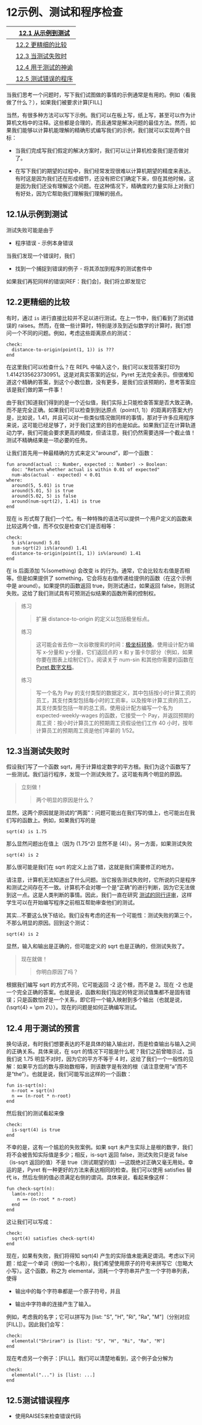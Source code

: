 # 12示例、测试和程序检查

|     [12.1 从示例到测试](#%28part._.From_.Examples_to_.Tests%29) |
| --- |
|     [12.2 更精细的比较](#%28part._s~3arefined%29) |
|     [12.3 当测试失败时](#%28part._.When_.Tests_.Fail%29) |
|     [12.4 用于测试的神谕](#%28part._test-oracle%29) |
|     [12.5 测试错误的程序](#%28part._test-raises%29) |

当我们思考一个问题时，写下我们试图做的事情的示例通常是有用的。例如（看我做了什么？），如果我们被要求计算[FILL]

当然，有很多种方法可以写下示例。我们可以在板上写，纸上写，甚至可以作为计算机文档中的注释。这些都是合理的，而且通常是解决问题的最佳方法。然而，如果我们能够以计算机能理解的精确形式编写我们的示例，我们就可以实现两个目标：

+   当我们完成写我们假定的解决方案时，我们可以让计算机检查我们是否做对了。

+   在写下我们的期望的过程中，我们经常发现很难以计算机期望的精度来表达。有时这是因为我们还在形成细节，还没有把它们确定下来，但在其他时候，这是因为我们还没有理解这个问题。在这种情况下，精确度的力量实际上对我们有好处，因为它帮助我们理解我们理解的弱点。

## 12.1从示例到测试

测试失败可能是由于

- 程序错误 - 示例本身错误

当我们发现一个错误时，我们

- 找到一个捕捉到错误的例子 - 将其添加到程序的测试套件中

如果我们再犯同样的错误[REF：我们会]，我们将立即发现它

## 12.2更精细的比较

有时，通过 `is` 进行直接比较并不足以进行测试。在上一节中，我们看到了测试错误的 raises。然而，在做一些计算时，特别是涉及到近似数学的计算时，我们想问一个不同的问题。例如，考虑这些距离原点的测试：

```
check:
  distance-to-origin(point(1, 1)) is ???
end
```

在这里我们可以检查什么？在 REPL 中输入这个，我们可以发现答案打印为 1.4142135623730951。这是对真实答案的近似，Pyret 无法完全表示。但很难知道这个精确的答案，到这个小数位数，没有更多，是我们应该预期的，思考答案应该是我们做的第一件事！

由于我们知道我们得到的是一个近似值，我们实际上只能检查答案是否大致正确，而不是完全正确。如果我们可以检查到到达原点（point(1, 1)）的距离的答案大约是，比如说，1.41，并且可以对一些类似情况做同样的事情，那对于许多应用程序来说，这可能已经足够了，对于我们这里的目的也是如此。如果我们正在计算轨道动力学，我们可能会要求更高的精度，但请注意，我们仍然需要选择一个截止值！测试不精确结果是一项必要的任务。

让我们首先用一种最精确的方式来定义“around”，即一个函数：

```
fun around(actual :: Number, expected :: Number) -> Boolean:
  doc: "Return whether actual is within 0.01 of expected"
  num-abs(actual - expected) < 0.01
where:
  around(5, 5.01) is true
  around(5.01, 5) is true
  around(5.02, 5) is false
  around(num-sqrt(2), 1.41) is true
end
```

现在 is 形式帮了我们一个忙。有一种特殊的语法可以提供一个用户定义的函数来比较这两个值，而不仅仅是检查它们是否相等：

```
check:
  5 is%(around) 5.01
  num-sqrt(2) is%(around) 1.41
  distance-to-origin(point(1, 1)) is%(around) 1.41
end
```

在 is 后面添加 %(something) 会改变 is 的行为。通常，它会比较左右值是否相等。但是如果提供了 something，它会将左右值传递给提供的函数（在这个示例中是 around）。如果提供的函数返回 true，则测试通过，如果返回 false，则测试失败。这给了我们测试具有可预测近似结果的函数所需的控制权。

> 练习
> 
> > 扩展 distance-to-origin 的定义以包括极坐标点。
> > 
> 练习
> 
> > 这可能会省去你一次谷歌搜索的时间：[极坐标转换](http://en.wikipedia.org/wiki/Polar_coordinate_system#Converting_between_polar_and_Cartesian_coordinates)。使用设计配方编写 x-分量和 y-分量，它们返回点的 x 和 y 笛卡尔部分（例如，如果你要在图表上绘制它们）。阅读关于 num-sin 和其他你需要的函数在[Pyret 数字文档](http://www.pyret.org/docs/latest/numbers.html)。
> > 
> 练习
> 
> > 写一个名为 Pay 的支付类型的数据定义，其中包括按小时计算工资的员工，其支付类型包括每小时的工资率，以及按年计算工资的员工，其支付类型包括一年的总工资。使用设计配方编写一个名为 expected-weekly-wages 的函数，它接受一个 Pay，并返回预期的周工资：按小时计算员工的预期周工资假设他们工作 40 小时，按年计算员工的预期周工资是他们年薪的 1/52。

## 12.3当测试失败时

假设我们写了一个函数 sqrt，用于计算给定数字的平方根。我们为这个函数写了一些测试。我们运行程序，发现一个测试失败了。这可能有两个明显的原因。

> 立刻做！
> 
> > 两个明显的原因是什么？

显然，这两个原因就是测试的“两面”：问题可能出在我们写的值上，也可能出在我们写的函数上。例如，如果我们写的是

```
sqrt(4) is 1.75
```

那么显然问题出在值上（因为 \(1.75^2\) 显然不是 \(4\)）。另一方面，如果测试失败

```
sqrt(4) is 2
```

那么很可能是我们在 sqrt 的定义上出了错，这就是我们需要修正的地方。

请注意，计算机无法知道出了什么问题。当它报告测试失败时，它所说的只是程序和测试之间存在不一致。计算机不会对哪一个是“正确”的进行判断，因为它无法做到这一点。这是人类判断的事情。因此，我们一直在研究 [测试的同行评审](http://cs.brown.edu/~sk/Publications/Papers/Published/pkf-ifpr-tests-tf-prog/)，这样学生可以在开始编写程序之前相互帮助审查他们的测试。

其实...不要这么快下结论。我们没有考虑的还有一个可能性：测试失败的第三个，不那么明显的原因。回到这个测试：

```
sqrt(4) is 2
```

显然，输入和输出是正确的，但可能定义的 sqrt 也是正确的，但测试失败了。

> 现在就做！
> 
> > 你明白原因了吗？

根据我们编写 sqrt 的方式不同，它可能返回 -2 这个根，而不是 2。现在 -2 也是一个完全正确的答案。也就是说，函数和我们指定的特定测试值集都不是固有错误；只是函数恰好是一个关系，即它将一个输入映射到多个输出（也就是说，\(\sqrt{4} = \pm 2\））。现在的问题是如何正确编写测试。

## 12.4 用于测试的预言

换句话说，有时我们想要表达的不是具体的输入输出对，而是检查输出与输入之间的正确关系。具体来说，在 sqrt 的情况下可能是什么呢？我们之前曾暗示过，当我们说 1.75 明显不对时，因为它的平方不等于 4 时，这给了我们一个一般性的见解：如果平方后的数与原始数相等，则该数字是有效的根（请注意使用“a”而不是“the”）。也就是说，我们可能写出这样的一个函数：

```
fun is-sqrt(n):
  n-root = sqrt(n)
  n == (n-root * n-root)
end
```

然后我们的测试看起来像

```
check:
  is-sqrt(4) is true
end
```

不幸的是，这有一个尴尬的失败案例。如果 sqrt 未产生实际上是根的数字，我们将不会被告知实际值是多少；相反，is-sqrt 返回 false，测试失败只是说 false（is-sqrt 返回的值）不是 true（测试期望的值）—这既绝对正确又毫无用处。幸运的是，Pyret 有一种更好的方法来表达相同的检查。我们可以使用 satisfies 替代 is，然后左侧的值必须满足右侧的谓词。具体来说，看起来像这样：

```
fun check-sqrt(n):
  lam(n-root):
    n == (n-root * n-root)
  end
end
```

这让我们可以写成：

```
check:
  sqrt(4) satisfies check-sqrt(4)
end
```

现在，如果有失败，我们将得知 sqrt(4) 产生的实际值未能满足谓词。考虑以下问题：给定一个单词（例如一个名称），我们希望使用原子的符号来拼写它（忽略大小写）。这个函数，称之为 elemental，消耗一个字符串并产生一个字符串列表，使得

+   输出中的每个字符串都是一个原子符号，并且

+   输出中字符串的连接产生了输入。

例如，考虑我的名字；它可以拼写为 [list: "S", "H", "Ri", "Ra", "M"]（分别对应 [FILL]）。因此我们会写：

```
check:
  elemental("Shriram") is [list: "S", "H", "Ri", "Ra", "M"]
end
```

现在考虑另一个例子：[FILL]。我们可以清楚地看到，这个例子会分解为

```
check:
  elemental("...") is [list: ...]
end
```

## 12.5测试错误程序

- 使用RAISES来检查错误代码
